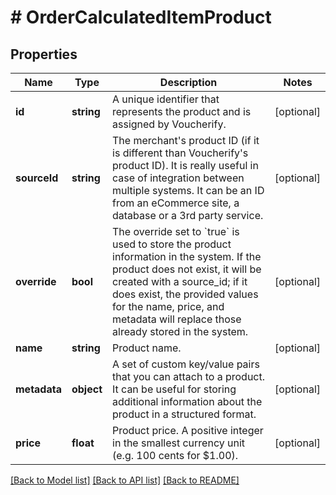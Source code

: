 # # OrderCalculatedItemProduct

## Properties

Name | Type | Description | Notes
------------ | ------------- | ------------- | -------------
**id** | **string** | A unique identifier that represents the product and is assigned by Voucherify. | [optional]
**sourceId** | **string** | The merchant&#39;s product ID (if it is different than Voucherify&#39;s product ID). It is really useful in case of integration between multiple systems. It can be an ID from an eCommerce site, a database or a 3rd party service. | [optional]
**override** | **bool** | The override set to &#x60;true&#x60; is used to store the product information in the system. If the product does not exist, it will be created with a source_id; if it does exist, the provided values for the name, price, and metadata will replace those already stored in the system. | [optional]
**name** | **string** | Product name. | [optional]
**metadata** | **object** | A set of custom key/value pairs that you can attach to a product. It can be useful for storing additional information about the product in a structured format. | [optional]
**price** | **float** | Product price. A positive integer in the smallest currency unit (e.g. 100 cents for $1.00). | [optional]

[[Back to Model list]](../../README.md#models) [[Back to API list]](../../README.md#endpoints) [[Back to README]](../../README.md)
